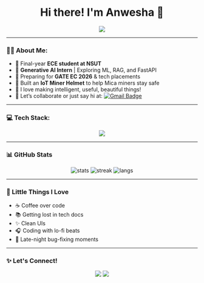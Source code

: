 <h1 align="center">Hi there! I'm Anwesha 🌸</h1>

<p align="center">
  <img src="https://readme-typing-svg.herokuapp.com/?lines=Electronics+Engineer+⚡;Digital+Logic+Design+0️⃣+1️⃣;Generative+AI+Intern+🤖;Always+Curious+🌱;Loves+Learning+&+Building+💡&center=true&width=500&height=45">
</p>

---

### 👩‍💻 About Me:
- 🏫 Final-year **ECE student at NSUT**
- 💼 **Generative AI Intern** | Exploring ML, RAG, and FastAPI
- 🎯 Preparing for **GATE EC 2026** & tech placements
- 🔧 Built an **IoT Miner Helmet** to help Mica miners stay safe
- 🧠 I love making intelligent, useful, beautiful things!
- 💬 Let’s collaborate or just say hi at: [![Gmail Badge](https://img.shields.io/badge/-anweshaprakash19@gmail.com-c14438?style=flat&logo=Gmail&logoColor=white)](mailto:anweshaprakash19@gmail.com)

---

### 💻 Tech Stack:
<p align="center">
  <img src="https://skillicons.dev/icons?i=py,fastapi,html,arduino,verilog,cpp,git,github,mysql,sqlite,linux,vscode"/>
</p>

---

### 📊 GitHub Stats
<p align="center">
  <img src="https://github-readme-stats.vercel.app/api?username=anweshaprakash&show_icons=true&theme=radical" alt="stats" />
  <img src="https://github-readme-streak-stats.herokuapp.com/?user=anweshaprakash&theme=radical" alt="streak" />
  <img src="https://github-readme-stats.vercel.app/api/top-langs/?username=anweshaprakash&layout=compact&theme=radical" alt="langs" />
</p>

---

### 🌸 Little Things I Love
- ☕ Coffee over code
- 📚 Getting lost in tech docs
- ✨ Clean UIs
- 🎧 Coding with lo-fi beats
- 🌙 Late-night bug-fixing moments

---

### ✨ Let's Connect!
<p align="center">
  <a href="https://www.linkedin.com/in/anwesha-prakash-914609254/"><img src="https://img.shields.io/badge/-LinkedIn-blue?style=flat-square&logo=linkedin&logoColor=white"></a>
  <a href="mailto:anweshaprakash19@gmail.com"><img src="https://img.shields.io/badge/-Gmail-D14836?style=flat-square&logo=gmail&logoColor=white"></a>
</p>

<!--
**anweshaprakash/anweshaprakash** is a ✨ _special_ ✨ repository because its `README.md` (this file) appears on your GitHub profile.

Here are some ideas to get you started:

- 🔭 I’m currently working on ...
- 🌱 I’m currently learning ...
- 👯 I’m looking to collaborate on ...
- 🤔 I’m looking for help with ...
- 💬 Ask me about ...
- 📫 How to reach me: ...
- 😄 Pronouns: ...
- ⚡ Fun fact: ...
-->
